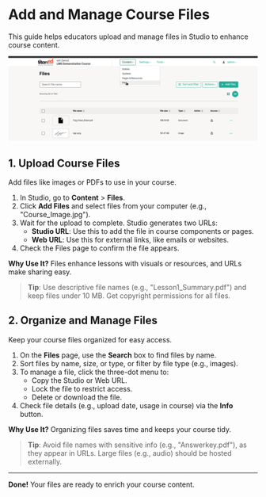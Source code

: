 # Add and Manage Course Files

This guide helps educators upload and manage files in Studio to enhance course content.

![Manage Course Files](../images/file.png)


## 1. Upload Course Files
Add files like images or PDFs to use in your course.

1. In Studio, go to **Content** > **Files**.
2. Click **Add Files** and select files from your computer (e.g., "Course_Image.jpg").
3. Wait for the upload to complete. Studio generates two URLs:
   - **Studio URL**: Use this to add the file in course components or pages.
   - **Web URL**: Use this for external links, like emails or websites.
4. Check the Files page to confirm the file appears.

**Why Use It?** Files enhance lessons with visuals or resources, and URLs make sharing easy.

> **Tip**: Use descriptive file names (e.g., "Lesson1_Summary.pdf") and keep files under 10 MB. Get copyright permissions for all files.

## 2. Organize and Manage Files
Keep your course files organized for easy access.

1. On the **Files** page, use the **Search** box to find files by name.
2. Sort files by name, size, or type, or filter by file type (e.g., images).
3. To manage a file, click the three-dot menu to:
   - Copy the Studio or Web URL.
   - Lock the file to restrict access.
   - Delete or download the file.
4. Check file details (e.g., upload date, usage in course) via the **Info** button.

**Why Use It?** Organizing files saves time and keeps your course tidy.

> **Tip**: Avoid file names with sensitive info (e.g., "Answerkey.pdf"), as they appear in URLs. Large files (e.g., audio) should be hosted externally.

---

**Done!** Your files are ready to enrich your course content.